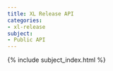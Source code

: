 ```yaml
---
title: XL Release API
categories:
- xl-release
subject:
- Public API
---
```


{% include subject_index.html %}

